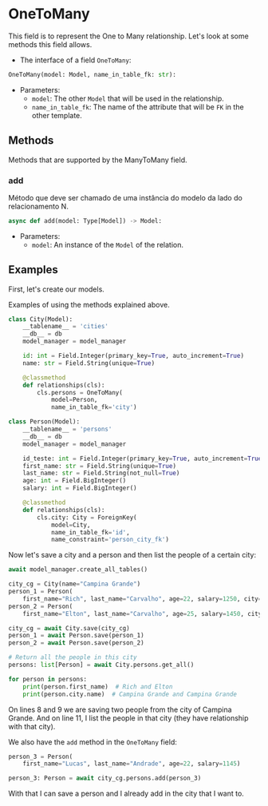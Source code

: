 # OneToMany

This field is to represent the One to Many relationship.
Let's look at some methods this field allows.

- The interface of a field `OneToMany`:

``` python
OneToMany(model: Model, name_in_table_fk: str):
```

- Parameters:
    - `model`: The other `Model` that will be used in the relationship.
    - `name_in_table_fk`: The name of the attribute that will be `FK` in 
    the other template.

## Methods

Methods that are supported by the ManyToMany field.

### add

Método que deve ser chamado de uma instância do modelo da lado do 
relacionamento N.

```python
async def add(model: Type[Model]) -> Model:
```

- Parameters:
    - `model`: An instance of the `Model` of the relation.

## Examples

First, let's create our models.

Examples of using the methods explained above.

``` python
class City(Model):
    __tablename__ = 'cities'
    __db__ = db
    model_manager = model_manager

    id: int = Field.Integer(primary_key=True, auto_increment=True)
    name: str = Field.String(unique=True)

    @classmethod
    def relationships(cls):
        cls.persons = OneToMany(
            model=Person,
            name_in_table_fk='city')

class Person(Model):
    __tablename__ = 'persons'
    __db__ = db
    model_manager = model_manager

    id_teste: int = Field.Integer(primary_key=True, auto_increment=True)
    first_name: str = Field.String(unique=True)
    last_name: str = Field.String(not_null=True)
    age: int = Field.BigInteger()
    salary: int = Field.BigInteger()

    @classmethod
    def relationships(cls):
        cls.city: City = ForeignKey(
            model=City,
            name_in_table_fk='id',
            name_constraint='person_city_fk')
```

Now let's save a city and a person and then list the people of a
certain city:

``` python hl_lines="5 7 10 11 13-14"
await model_manager.create_all_tables()

city_cg = City(name="Campina Grande")
person_1 = Person(
    first_name="Rich", last_name="Carvalho", age=22, salary=1250, city=city_cg)
person_2 = Person(
    first_name="Elton", last_name="Carvalho", age=25, salary=1450, city=city_cg)

city_cg = await City.save(city_cg)
person_1 = await Person.save(person_1)
person_2 = await Person.save(person_2)

# Return all the people in this city
persons: list[Person] = await City.persons.get_all()

for person in persons:
    print(person.first_name)  # Rich and Elton
    print(person.city.name)  # Campina Grande and Campina Grande
```

On lines 8 and 9 we are saving two people from the city of Campina Grande.
And on line 11, I list the people in that city (they have
relationship with that city).

We also have the `add` method in the `OneToMany` field:

``` python hl_lines="4"
person_3 = Person(
    first_name="Lucas", last_name="Andrade", age=22, salary=1145)

person_3: Person = await city_cg.persons.add(person_3)
```

With that I can save a person and I already add in the city that
I want to.